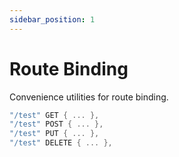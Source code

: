 ```yaml
---
sidebar_position: 1
---
```


# Route Binding
Convenience utilities for route binding.

```kotlin
"/test" GET { ... },
"/test" POST { ... },
"/test" PUT { ... },
"/test" DELETE { ... },
```
